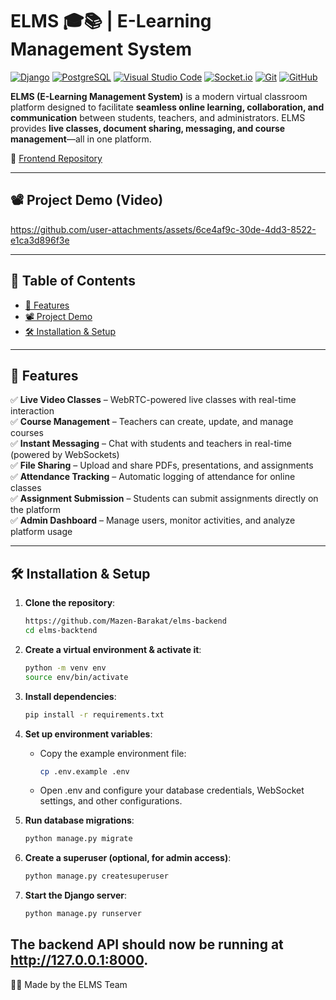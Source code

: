 # ELMS 🎓📚 | E-Learning Management System  

[![Django](https://img.shields.io/badge/Django-092E20?logo=django&logoColor=white)](#)
[![PostgreSQL](https://img.shields.io/badge/PostgreSQL-316192?logo=postgresql&logoColor=white)](#)
[![Visual Studio Code](https://custom-icon-badges.demolab.com/badge/Visual%20Studio%20Code-0078d7.svg?logo=vsc&logoColor=white)](#)
[![Socket.io](https://img.shields.io/badge/Socket.io-010101?logo=socketdotio&logoColor=white)](#)
[![Git](https://img.shields.io/badge/Git-F05032?logo=git&logoColor=fff)](#) 
[![GitHub](https://img.shields.io/badge/GitHub-%23121011.svg?logo=github&logoColor=white)](#)

**ELMS (E-Learning Management System)** is a modern virtual classroom platform designed to facilitate **seamless online learning, collaboration, and communication** between students, teachers, and administrators. ELMS provides **live classes, document sharing, messaging, and course management**—all in one platform.

📂 [Frontend Repository](https://github.com/Mazen-Barakat/elms-front) 

---

## 📽️ Project Demo (Video)  

https://github.com/user-attachments/assets/6ce4af9c-30de-4dd3-8522-e1ca3d896f3e



---

## 📖 Table of Contents  

- [🌟 Features](#-features)  
- [📽️ Project Demo](#️-project-demo-video)  
- [🛠 Installation & Setup](#️-installation--setup)  

---

## 🌟 Features  

✅ **Live Video Classes** – WebRTC-powered live classes with real-time interaction  
✅ **Course Management** – Teachers can create, update, and manage courses  
✅ **Instant Messaging** – Chat with students and teachers in real-time (powered by WebSockets)  
✅ **File Sharing** – Upload and share PDFs, presentations, and assignments  
✅ **Attendance Tracking** – Automatic logging of attendance for online classes  
✅ **Assignment Submission** – Students can submit assignments directly on the platform  
✅ **Admin Dashboard** – Manage users, monitor activities, and analyze platform usage  

---

## 🛠️ Installation & Setup

1. **Clone the repository**:

   ```bash
   https://github.com/Mazen-Barakat/elms-backend
   cd elms-backtend
   ```
2. **Create a virtual environment & activate it**:
    ```bash
    python -m venv env
    source env/bin/activate
    ```
3. **Install dependencies**:

   ```bash
   pip install -r requirements.txt
   ```

4. **Set up environment variables**:

   - Copy the example environment file:
     ```bash
     cp .env.example .env
     ```
   - Open .env and configure your database credentials, WebSocket settings, and other configurations.

5. **Run database migrations**:

   ```bash
   python manage.py migrate
   ```
5. **Create a superuser (optional, for admin access)**:

   ```bash
   python manage.py createsuperuser
   ```
7. **Start the Django server**:

   ```bash
   python manage.py runserver
   ```   
  The backend API should now be running at http://127.0.0.1:8000.
---

👨‍💻 Made by the ELMS Team
